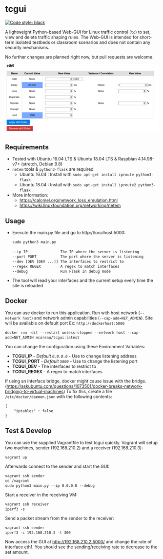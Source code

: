 # tcgui

[![Code style: black](https://img.shields.io/badge/code%20style-black-000000.svg)](https://github.com/psf/black)

A lightweight Python-based Web-GUI for Linux traffic control (`tc`) to set, view and delete traffic shaping rules. The Web-GUI is intended for short-term isolated testbeds or classroom scenarios and does not contain any security mechanisms.

No further changes are planned right now, but pull requests are welcome.

![tcgui screenshot](tcgui.png)

## Requirements

- Tested with Ubuntu 16.04 LTS & Ubuntu 18.04 LTS & Raspbian 4.14.98-v7+ (stretch, Debian 9.8)
- `netem` tools & `python3-flask` are required
    - Ubuntu 16.04 : Install with `sudo apt-get install iproute python3-flask`
    - Ubuntu 18.04 : Install with `sudo apt-get install iproute2 python3-flask`
- More information:
    - https://calomel.org/network_loss_emulation.html
    - https://wiki.linuxfoundation.org/networking/netem

## Usage

- Execute the main.py file and go to http://localhost:5000:

    ```
    sudo python3 main.py

    --ip IP               The IP where the server is listening
    --port PORT           The port where the server is listening
    --dev [DEV [DEV ...]] The interfaces to restrict to
    --regex REGEX         A regex to match interfaces
    --debug               Run Flask in debug mode
    ```

- The tool will read your interfaces and the current setup every time the site is reloaded

## Docker

You can use docker to run this application. Run with host network (`--network host`) and network admin capabilities (`--cap-add=NET_ADMIN`). Site will be available on default port Ex: `http://dockerhost:5000`

    docker run -dit --restart unless-stopped --network host --cap-add=NET_ADMIN ncareau/tcgui:latest


You can change the configuration using these Environment Variables:

* **TCGUI_IP** - *Default `0.0.0.0`* - Use to change listening address
* **TCGUI_PORT** - *Default `5000`* - Use to change the listening port
* **TCGUI_DEV** - The interfaces to restrict to
* **TCGUI_REGEX** - A regex to match interfaces

If using an interface bridge, docker might cause issue with the bridge. (https://askubuntu.com/questions/1073501/docker-breaks-network-bridging-to-virtual-machines)
To fix this, create a file `/etc/docker/daemon.json` with the following contents:

	{
	    "iptables" : false
	}

## Test & Develop

You can use the supplied Vagrantfile to test tcgui quickly. Vagrant will setup two machines, sender (192.168.210.2) and a receiver (192.168.210.3):

	vagrant up

Afterwards connect to the sender and start the GUI:

	vagrant ssh sender
	cd /vagrant
	sudo python3 main.py --ip 0.0.0.0 --debug

Start a receiver in the receiving VM:

	vagrant ssh receiver
	iperf3 -s

Send a packet stream from the sender to the receiver:

	vagrant ssh sender
	iperf3 -c 192.168.210.3 -t 300

Now access the GUI at http://192.168.210.2:5000/ and change the rate of interface eth1. You should see the sending/receiving rate to decrease to the set amount.

